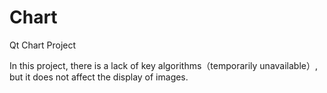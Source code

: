 # Chart
Qt Chart Project

In this project, there is a lack of key algorithms（temporarily unavailable）, but it does not affect the display of images.
